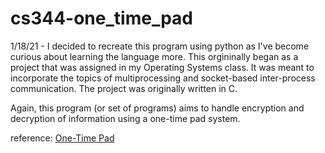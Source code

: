 # cs344-one_time_pad
1/18/21 - I decided to recreate this program using python as I've become curious about learning the language more. This orgininally began as a project that was assigned in my Operating Systems class. It was meant to incorporate the topics of multiprocessing and socket-based inter-process communication. The project was originally written in C. 

Again, this program (or set of programs) aims to handle encryption and decryption of information using a one-time pad system.  

reference: [One-Time Pad](http://en.wikipedia.org/wiki/One-time_pad)
